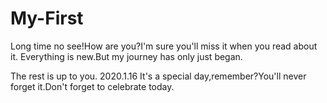 # My-First
Long time no see!How are you?I'm sure you'll miss it when you read about it.
Everything is new.But my journey has only just began.

The rest is up to you.
  2020.1.16
It's a special day,remember?You'll never forget it.Don't forget to celebrate today.

